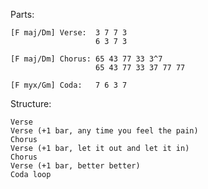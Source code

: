 Parts:

    [F maj/Dm] Verse:  3 7 7 3
                       6 3 7 3

    [F maj/Dm] Chorus: 65 43 77 33 3^7 
                       65 43 77 33 37 77 77
                       
    [F myx/Gm] Coda:   7 6 3 7

Structure:

    Verse
    Verse (+1 bar, any time you feel the pain)
    Chorus
    Verse (+1 bar, let it out and let it in)
    Chorus
    Verse (+1 bar, better better)
    Coda loop

